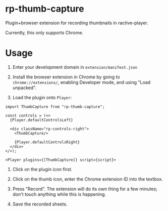 # rp-thumb-capture
Plugin+browser extension for recording thumbnails in ractive-player.

Currently, this only supports Chrome.

# Usage

1. Enter your development domain in `extension/manifest.json`

1. Install the browser extension in Chrome by going to `chrome://extensions/`, enabling Developer mode, and using "Load unpacked".

1. Load the plugin onto `Player`:
```tsx
import ThumbCapture from "rp-thumb-capture";

const controls = (<>
  {Player.defaultControlsLeft}

  <div className="rp-controls-right">
    <ThumbCapture/>

    {Player.defaultControlsRight}
  </div>
</>);

<Player plugins={[ThumbCapture]} script={script}>
```

1. Click on the plugin icon first.

1. Click on the thumb icon, enter the Chrome extension ID into the textbox.

1. Press "Record". The extension will do its own thing for a few minutes; don't touch anything while this is happening.

1. Save the recorded sheets.
